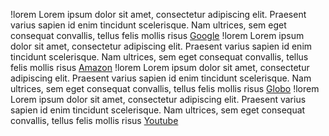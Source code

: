 !lorem  Lorem ipsum dolor sit amet, consectetur adipiscing elit. Praesent varius sapien id enim tincidunt scelerisque. Nam ultrices, sem eget consequat convallis, tellus felis mollis risus [Google](https://google.com.br)
!lorem  Lorem ipsum dolor sit amet, consectetur adipiscing elit. Praesent varius sapien id enim tincidunt scelerisque. Nam ultrices, sem eget consequat convallis, tellus felis mollis risus [Amazon](http://amazon.com.br/)
!lorem  Lorem ipsum dolor sit amet, consectetur adipiscing elit. Praesent varius sapien id enim tincidunt scelerisque. Nam ultrices, sem eget consequat convallis, tellus felis mollis risus [Globo](https://globo.com/oi)
!lorem  Lorem ipsum dolor sit amet, consectetur adipiscing elit. Praesent varius sapien id enim tincidunt scelerisque. Nam ultrices, sem eget consequat convallis, tellus felis mollis risus [Youtube](http://youtube.com.br/)